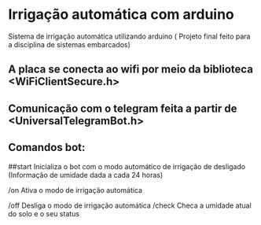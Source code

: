 # Irrigação automática com arduino

Sistema de irrigação automática utilizando arduino ( Projeto final feito para a disciplina de sistemas embarcados)


## A placa se conecta ao wifi por meio da biblioteca <WiFiClientSecure.h>

## Comunicação com o telegram feita a partir de <UniversalTelegramBot.h>

## Comandos bot:

##start Inicializa o bot com o modo automático de irrigação de desligado (Informação de umidade dada a cada 24 horas)

/on Ativa o modo de irrigação automática

/off Desliga o modo de irrigação automática
/check Checa a umidade atual do solo e o seu status


